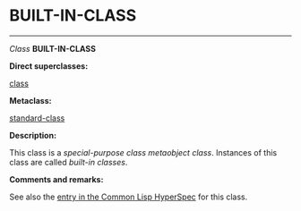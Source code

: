 BUILT-IN-CLASS
==============

------------------------------------------------------------------------

*Class* **BUILT-IN-CLASS**

**Direct superclasses:**

[class](/docs/meta-object-protocol/class-class)

**Metaclass:**

[standard-class](/docs/meta-object-protocol/class-standard-class)

**Description:**

This class is a *special-purpose class metaobject class*. Instances of this class are called *built-in classes*.

**Comments and remarks:**

See also the [entry in the Common Lisp HyperSpec](http://www.lispworks.com/documentation/HyperSpec/Body/t_built_.htm#built-in-class) for this class.
